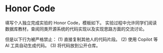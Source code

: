 # Honor Code

填写个人独立完成实验的 Honor Code，模板如下。
实验过程中允许同学们阅读数据库教材，查阅同类开源系统的代码实现以及实现思路方面的交流讨论。

但是以下行为被严格禁止：
(1) 直接复制其他人的代码片段。
(2) 使用 Copilot 等 AI 工具自动生成代码。
(3) 将代码放到公开仓库。
